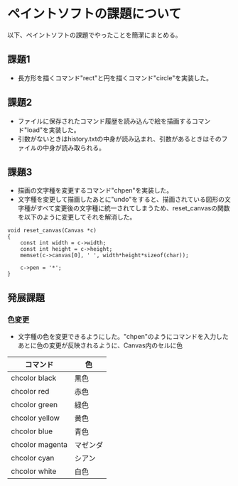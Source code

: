 # ペイントソフトの課題について
以下、ペイントソフトの課題でやったことを簡潔にまとめる。

## 課題1
- 長方形を描くコマンド"rect"と円を描くコマンド"circle"を実装した。

## 課題2
- ファイルに保存されたコマンド履歴を読み込んで絵を描画するコマンド"load"を実装した。
- 引数がないときはhistory.txtの中身が読み込まれ、引数があるときはそのファイルの中身が読み取られる。

## 課題3
- 描画の文字種を変更するコマンド"chpen"を実装した。
- 文字種を変更して描画したあとに"undo"をすると、描画されている図形の文字種がすべて変更後の文字種に統一されてしまうため、reset_canvasの関数を以下のように変更してそれを解消した。
```
void reset_canvas(Canvas *c)
{
    const int width = c->width;
    const int height = c->height;
    memset(c->canvas[0], ' ', width*height*sizeof(char));

    c->pen = '*';
}
```

## 発展課題
### 色変更
- 文字種の色を変更できるようにした。"chpen"のようにコマンドを入力したあとに色の変更が反映されるように、Canvas内のセルに色

| コマンド | 色 |
----|---- 
| chcolor black | 黒色 |
| chcolor red | 赤色 |
| chcolor green | 緑色 | 
| chcolor yellow | 黄色 |
| chcolor blue | 青色 |
| chcolor magenta | マゼンダ |
| chcolor cyan | シアン |
| chcolor white | 白色 |